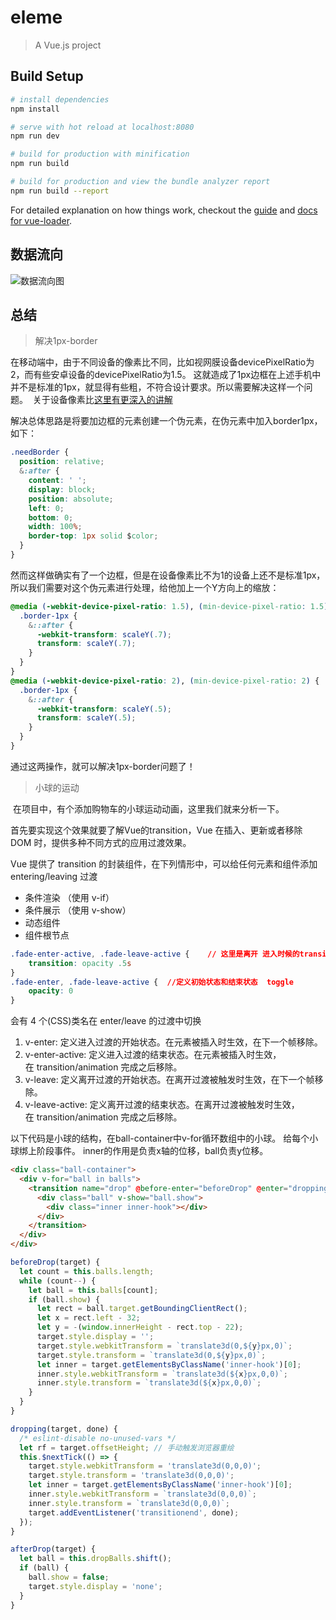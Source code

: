 # eleme

> A Vue.js project

## Build Setup

``` bash
# install dependencies
npm install

# serve with hot reload at localhost:8080
npm run dev

# build for production with minification
npm run build

# build for production and view the bundle analyzer report
npm run build --report
```

For detailed explanation on how things work, checkout the [guide](http://vuejs-templates.github.io/webpack/) and [docs for vue-loader](http://vuejs.github.io/vue-loader).
## 数据流向

![数据流向图](https://moudicat-data.oss-cn-beijing.aliyuncs.com/cdn/2017/04/所有数据.png)

## 总结

> 解决1px-border

在移动端中，由于不同设备的像素比不同，比如视网膜设备devicePixelRatio为2，而有些安卓设备的devicePixelRatio为1.5。 这就造成了1px边框在上述手机中并不是标准的1px，就显得有些粗，不符合设计要求。所以需要解决这样一个问题。  关于设备像素比[这里有更深入的讲解](http://www.zhangxinxu.com/wordpress/2012/08/window-devicepixelratio/)


解决总体思路是将要加边框的元素创建一个伪元素，在伪元素中加入border1px， 如下：

```css
.needBorder {
  position: relative;
  &:after {
    content: ' ';
    display: block;
    position: absolute;
    left: 0;
    bottom: 0;
    width: 100%;
    border-top: 1px solid $color;
  }
}
```

然而这样做确实有了一个边框，但是在设备像素比不为1的设备上还不是标准1px， 所以我们需要对这个伪元素进行处理，给他加上一个Y方向上的缩放：

```css
@media (-webkit-device-pixel-ratio: 1.5), (min-device-pixel-ratio: 1.5) {
  .border-1px {
    &::after {
      -webkit-transform: scaleY(.7);
      transform: scaleY(.7);
    }
  }
}
@media (-webkit-device-pixel-ratio: 2), (min-device-pixel-ratio: 2) {
  .border-1px {
    &::after {
      -webkit-transform: scaleY(.5);
      transform: scaleY(.5);
    }
  }
}
```
通过这两操作，就可以解决1px-border问题了！

> 小球的运动

  在项目中，有个添加购物车的小球运动动画，这里我们就来分析一下。
 
 首先要实现这个效果就要了解Vue的transition，Vue 在插入、更新或者移除 DOM 时，提供多种不同方式的应用过渡效果。
 
 Vue 提供了 transition 的封装组件，在下列情形中，可以给任何元素和组件添加 entering/leaving 过渡
 
* 条件渲染 （使用 v-if）
* 条件展示 （使用 v-show）
* 动态组件
* 组件根节点

```css
.fade-enter-active, .fade-leave-active {    // 这里是离开 进入时候的transition
	transition: opacity .5s
}
.fade-enter, .fade-leave-active {  //定义初始状态和结束状态  toggle
	opacity: 0
}
```

会有 4 个(CSS)类名在 enter/leave 的过渡中切换

1. v-enter: 定义进入过渡的开始状态。在元素被插入时生效，在下一个帧移除。
2. v-enter-active: 定义进入过渡的结束状态。在元素被插入时生效，在 transition/animation 完成之后移除。
3. v-leave: 定义离开过渡的开始状态。在离开过渡被触发时生效，在下一个帧移除。
4. v-leave-active: 定义离开过渡的结束状态。在离开过渡被触发时生效，在 transition/animation 完成之后移除。

以下代码是小球的结构，在ball-container中v-for循环数组中的小球。 给每个小球绑上阶段事件。 inner的作用是负责x轴的位移，ball负责y位移。

```html
<div class="ball-container">
  <div v-for="ball in balls">
    <transition name="drop" @before-enter="beforeDrop" @enter="dropping" @after-enter="afterDrop">
      <div class="ball" v-show="ball.show">
        <div class="inner inner-hook"></div>
      </div>
    </transition>
  </div>
</div>
```

```javascript
beforeDrop(target) {
  let count = this.balls.length;
  while (count--) {
    let ball = this.balls[count];
    if (ball.show) {
      let rect = ball.target.getBoundingClientRect();
      let x = rect.left - 32;
      let y = -(window.innerHeight - rect.top - 22);
      target.style.display = '';
      target.style.webkitTransform = `translate3d(0,${y}px,0)`;
      target.style.transform = `translate3d(0,${y}px,0)`;
      let inner = target.getElementsByClassName('inner-hook')[0];
      inner.style.webkitTransform = `translate3d(${x}px,0,0)`;
      inner.style.transform = `translate3d(${x}px,0,0)`;
    }
  }
}

dropping(target, done) {
  /* eslint-disable no-unused-vars */
  let rf = target.offsetHeight; // 手动触发浏览器重绘
  this.$nextTick(() => {
    target.style.webkitTransform = 'translate3d(0,0,0)';
    target.style.transform = 'translate3d(0,0,0)';
    let inner = target.getElementsByClassName('inner-hook')[0];
    inner.style.webkitTransform = `translate3d(0,0,0)`;
    inner.style.transform = `translate3d(0,0,0)`;
    target.addEventListener('transitionend', done);
  });
}

afterDrop(target) {
  let ball = this.dropBalls.shift();
  if (ball) {
    ball.show = false;
    target.style.display = 'none';
  }
}
```
